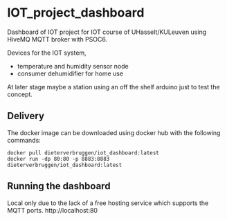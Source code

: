 # IOT_project_dashboard
Dashboard of IOT project for IOT course of UHasselt/KULeuven using HiveMQ MQTT broker with PSOC6.

Devices for the IOT system,
- temperature and humidity sensor node
- consumer dehumidifier for home use

At later stage maybe a station using an off the shelf arduino just to test the concept.

## Delivery
The docker image can be downloaded using docker hub with the following commands:
````
docker pull dieterverbruggen/iot_dashboard:latest
docker run -dp 80:80 -p 8883:8883 dieterverbruggen/iot_dashboard:latest
````
## Running the dashboard
Local only due to the lack of a free hosting service which supports the MQTT ports.
http://localhost:80
